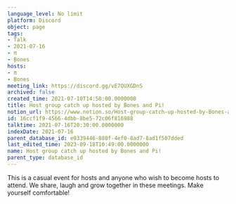 ```yaml
---
language_level: No limit
platform: Discord
object: page
tags:
- Talk
- 2021-07-16
- π
- Bones
hosts:
- π
- Bones
meeting_link: https://discord.gg/vE7QUXGDnS
archived: false
created_time: 2021-07-10T14:50:00.0000000
title: Host group catch up hosted by Bones and Pi!
notion_url: https://www.notion.so/Host-group-catch-up-hosted-by-Bones-and-Pi-16ccf1f945664dbb8be572c06f816988
id: 16ccf1f9-4566-4dbb-8be5-72c06f816988
talktime: 2021-07-16T20:30:00.0000000
indexDate: 2021-07-16
parent_database_id: e9339446-880f-4ef0-8ad7-8ad1f507dded
last_edited_time: 2023-09-18T10:49:00.0000000
name: Host group catch up hosted by Bones and Pi!
parent_type: database_id
---
```


This is a casual event for hosts and anyone who wish to become hosts to attend.  We share, laugh and grow together in these meetings.  Make yourself comfortable!






